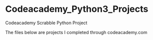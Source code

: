 # Codeacademy_Python3_Projects
Codeacademy Scrabble Python Project 

The files below are projects I completed through codeacademy.com 
